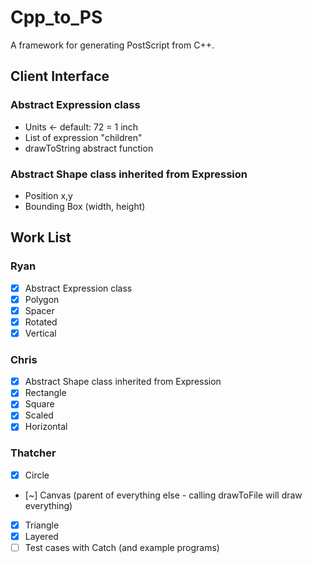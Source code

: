 # Cpp_to_PS
A framework for generating PostScript from C++.

## Client Interface

### Abstract Expression class
- Units <- default: 72 = 1 inch
- List of expression "children"
- drawToString abstract function

### Abstract Shape class inherited from Expression
- Position x,y
- Bounding Box (width, height)

## Work List
### Ryan
- [x] Abstract Expression class
- [x] Polygon
- [x] Spacer
- [x] Rotated
- [x] Vertical

### Chris
- [x] Abstract Shape class inherited from Expression
- [x] Rectangle
- [x] Square
- [x] Scaled
- [x] Horizontal

### Thatcher
- [x] Circle
- [~] Canvas (parent of everything else - calling drawToFile will draw everything)
- [x] Triangle
- [x] Layered
- [ ] Test cases with Catch (and example programs)
